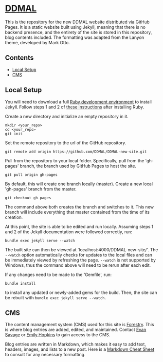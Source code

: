 # [DDMAL](https://DDMAL.github.io/DDMAL-new-site)

This is the repository for the new DDMAL website distributed via GitHub Pages. It is a static website built using Jekyll, meaning that there is no backend presence, and the entirety of the site is stored in this repository, blog contents included. The formatting was adapted from the Lanyon theme, developed by Mark Otto.

## Contents

- [Local Setup](#setup)
- [CMS](#cms)

## Local Setup

You will need to download a full [Ruby development environment](https://jekyllrb.com/docs/installation/) to install Jekyll. Follow steps 1 and 2 of [these instructions](https://jekyllrb.com/docs/) after installing Ruby. 

Create a new directory and initialize an empty repository in it. 

```
mkdir <your_repo>
cd <your_repo>
git init
```

Set the remote repository to the url of the GitHub repository.

```
git remote add origin https://github.com/DDMAL/DDMAL-new-site.git
```

Pull from the repository to your local folder. Specifically, pull from the 'gh-pages' branch, the branch used by GitHub Pages to host the site. 

```
git pull origin gh-pages
```

By default, this will create one branch locally (master). Create a new local 'gh-pages' branch from the master.

```
git checkout gh-pages
```

The command above both creates the branch and switches to it. This new branch will include everything that master contained from the time of its creation. 

At this point, the site is able to be edited and run locally. Assuming steps 1 and 2 of the Jekyll documentation were followed correctly, run:

```
bundle exec jekyll serve --watch
```

The built site can then be viewed at 'localhost:4000/DDMAL-new-site/'. The `--watch` option automatically checks for updates to the local files and can be immediately viewed by refreshing the page. `--watch` is not supported by Windows, thus the command above will need to be rerun after each edit. 

If any changes need to be made to the 'Gemfile', run: 

```
bundle install
```

to install any updated or newly-added gems for the build. Then, the site can be rebuilt with `bundle exec jekyll serve --watch`. 

## CMS

The content management system (CMS) used for this site is [Forestry](https://forestry.io/). This is where blog entries are added, edited, and maintained. Contact [Evan Savage](mailto:evan.savage@mail.mcgill.ca) or [Emily Hopkins](mailto:emily.hopkins@mcgill.ca) to gain access to the CMS.

Blog entries are written in Markdown, which makes it easy to add text, headers, images, and lists to a new post. Here is a [Markdown Cheat Sheet](https://github.com/adam-p/markdown-here/wiki/Markdown-Cheatsheet) to consult for any necessary formatting.  
